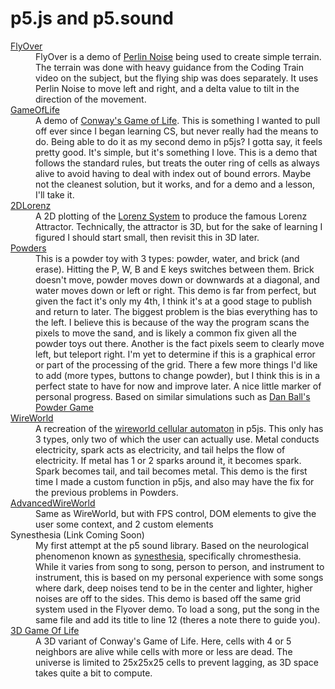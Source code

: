 # p5.js and p5.sound
<dl>
<dt><a href="./FlyOver/index.html">FlyOver</a></dt>
<dd>FlyOver is a demo of <a href='https://en.wikipedia.org/wiki/Perlin_noise'> Perlin Noise</a> being used to create simple terrain. The terrain was done with heavy guidance from the Coding Train video on the subject, but the flying ship was does separately. It uses Perlin Noise to move left and right, and a delta value to tilt in the direction of the movement.</dd>
<dt><a href="./GameOfLife/index.html">GameOfLife</a></dt>
<dd>A demo of <a href='https://en.wikipedia.org/wiki/Conway%27s_Game_of_Life'>Conway's Game of Life</a>. This is something I wanted to pull off ever since I began learning CS, but never really had the means to do. Being able to do it as my second demo in p5js? I gotta say, it feels pretty good. It's simple, but it's something I love. This is a demo that follows the standard rules, but treats the outer ring of cells as always alive to avoid having to deal with index out of bound errors. Maybe not the cleanest solution, but it works, and for a demo and a lesson, I'll take it.</dd>
<dt><a href="./2DLorenz/index.html">2DLorenz</a></dt>
<dd>A 2D plotting of the <a href='https://en.wikipedia.org/wiki/Lorenz_system'>Lorenz System</a> to produce the famous Lorenz Attractor. Technically, the attractor is 3D, but for the sake of learning I figured I should start small, then revisit this in 3D later.</dd>
<dt><a href="./Powders/index.html">Powders</a></dt>
<dd>This is a powder toy with 3 types: powder, water, and brick (and erase). Hitting the P, W, B and E keys switches between them. Brick doesn't move, powder moves down or downwards at a diagonal, and water moves down or left or right. This demo is far from perfect, but given the fact it's only my 4th, I think it's at a good stage to publish and return to later. The biggest problem is the bias everything has to the left. I believe this is because of the way the program scans the pixels to move the sand, and is likely a common fix given all the powder toys out there. Another is the fact pixels seem to clearly move left, but teleport right. I'm yet to determine if this is a graphical error or part of the processing of the grid. There a few more things I'd like to add (more types, buttons to change powder), but I think this is in a perfect state to have for now and improve later. A nice little marker of personal progress. Based on similar simulations such as <a href='https://dan-ball.jp/en/javagame/dust/'>Dan Ball's Powder Game</a></dd>
<dt><a href="./WireWorld/index.html">WireWorld</a></dt>
<dd>A recreation of the <a href='https://en.wikipedia.org/wiki/Wireworld'>wireworld cellular automaton</a> in p5js. This only has 3 types, only two of which the user can actually use. Metal conducts electricity, spark acts as electricity, and tail helps the flow of electricity. If metal has 1 or 2 sparks around it, it becomes spark. Spark becomes tail, and tail becomes metal. This demo is the first time I made a custom function in p5js, and also may have the fix for the previous problems in Powders.</dd>
<dt><a href="./AdvancedWireWorld/index.html">AdvancedWireWorld</a></dt>
<dd>Same as WireWorld, but with FPS control, DOM elements to give the user some context, and 2 custom elements</dd>
<dt>Synesthesia (Link Coming Soon)</dt>
<dd>My first attempt at the p5 sound library. Based on the neurological phenomenon known as <a href="https://en.wikipedia.org/wiki/Synesthesia">synesthesia</a>, specifically chromesthesia. While it varies from song to song, person to person, and instrument to instrument, this is based on my personal experience with some songs where dark, deep noises tend to be in the center and lighter, higher noises are off to the sides. This demo is based off the same grid system used in the Flyover demo. To load a song, put the song in the same file and add its title to line 12 (theres a note there to guide you).</dd>
<dt><a href="./3DGameOfLife/index.html">3D Game Of Life</a></dt>
<dd>A 3D variant of Conway's Game of Life. Here, cells with 4 or 5 neighbors are alive while cells with more or less are dead. The universe is limited to 25x25x25 cells to prevent lagging, as 3D space takes quite a bit to compute.</dd>
</dl>
